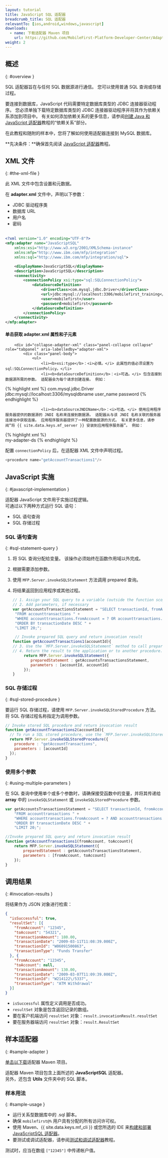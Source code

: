 ```yaml
---
layout: tutorial
title: JavaScript SQL 适配器
breadcrumb_title: SQL 适配器
relevantTo: [ios,android,windows,javascript]
downloads:
  - name: 下载适配器 Maven 项目
    url: https://github.com/MobileFirst-Platform-Developer-Center/Adapters/tree/release80
weight: 2
---
```

<!-- NLS_CHARSET=UTF-8 -->
## 概述
{: #overview }

SQL 适配器旨在与任何 SQL 数据源进行通信。 您可以使用普通 SQL 查询或存储过程。

要连接到数据库，JavaScript 代码需要特定数据库类型的 JDBC 连接器驱动程序。 您必须单独下载特定数据库类型的 JDBC 连接器驱动程序并将其作为依赖关系添加到项目中。 有关如何添加依赖关系的更多信息，请参阅[创建 Java 和 JavaScript 适配器](../../creating-adapters/#dependencies)教程的“依赖关系”部分。

在此教程和随附的样本中，您将了解如何使用适配器连接到 MySQL 数据库。

**先决条件：**确保首先阅读 [JavaScript 适配器](../)教程。

## XML 文件
{: #the-xml-file }

此 XML 文件中包含设置和元数据。

在 **adapter.xml** 文件中，声明以下参数：

 * JDBC 驱动程序类
 * 数据库 URL
 * 用户名
 * 密码<br/><br/>

```xml
<?xml version="1.0" encoding="UTF-8"?>
<mfp:adapter name="JavaScriptSQL"
	xmlns:xsi="http://www.w3.org/2001/XMLSchema-instance"
	xmlns:mfp="http://www.ibm.com/mfp/integration"
	xmlns:sql="http://www.ibm.com/mfp/integration/sql">

	<displayName>JavaScriptSQL</displayName>
	<description>JavaScriptSQL</description>
	<connectivity>
		<connectionPolicy xsi:type="sql:SQLConnectionPolicy">
			<dataSourceDefinition>
				<driverClass>com.mysql.jdbc.Driver</driverClass>
				<url>jdbc:mysql://localhost:3306/mobilefirst_training</url>
			    <user>mobilefirst</user>
    			<password>mobilefirst</password>
			</dataSourceDefinition>
		</connectionPolicy>
	</connectivity>
</mfp:adapter>
```

<div class="panel-group accordion" id="terminology" role="tablist">
    <div class="panel panel-default">
        <div class="panel-heading" role="tab" id="adapter-xml">
            <h4 class="panel-title">
                <a class="preventScroll" role="button" data-toggle="collapse" data-parent="#adapter-xml" data-target="#collapse-adapter-xml" aria-expanded="false" aria-controls="collapse-adapter-xml"><b>单击获取 adapter.xml 属性和子元素</b></a>
            </h4>
        </div>

        <div id="collapse-adapter-xml" class="panel-collapse collapse" role="tabpanel" aria-labelledby="adapter-xml">
            <div class="panel-body">
                <ul>
                    <li><b>xsi:type</b>：<i>必填。</i> 此属性的值必须设置为 sql:SQLConnectionPolicy。</li>
                    <li><b>dataSourceDefinition</b>：<i>可选。</i> 包含连接到数据源所需的参数。 适配器会为每个请求创建连接。 例如：

{% highlight xml %}
<connectionPolicy xsi:type="sql:SQLConnectionPolicy">
    <dataSourceDefinition>
        <driverClass>com.mysql.jdbc.Driver</driverClass>
        <url>jdbc:mysql://localhost:3306/mysqldbname</url>
        <user>user_name</user>
        <password>password</password>
    </dataSourceDefinition>
</connectionPolicy>
{% endhighlight %}</li>

                    <li><b>dataSourceJNDIName</b>：<i>可选。</i> 使用应用程序服务器提供的数据源的 JNDI 名称来连接到数据源。 适配器从与该 JNDI 名称关联的服务器连接池中获取连接。 应用程序服务器提供了一种配置数据源的方式。 有关更多信息，请参阅“将 {{ site.data.keys.mf_server }} 安装到应用程序服务器”。 例如：

{% highlight xml %}                        
<connectionPolicy xsi:type="sql:SQLConnectionPolicy">
    <dataSourceJNDIName>my-adapter-ds</dataSourceJNDIName>
</connectionPolicy>
{% endhighlight %}</li>
                </ul>
            </div>
        </div>
    </div>
</div>


配置 `connectionPolicy` 后，在适配器 XML 文件中声明过程。

```js
<procedure name="getAccountTransactions1"/>
```

## JavaScript 实施
{: #javascript-implementation }

适配器 JavaScript 文件用于实施过程逻辑。  
可通过以下两种方式运行 SQL 语句：

* SQL 语句查询
* SQL 存储过程

### SQL 语句查询
{: #sql-statement-query }

1. 将 SQL 查询分配给变量。 该操作必须始终在函数作用域以外完成。
2. 根据需要添加参数。
3. 使用 `MFP.Server.invokeSQLStatement` 方法调用 prepared 查询。
4. 将结果返回到应用程序或其他过程。

   ```javascript
   // 1. Assign your SQL query to a variable (outside the function scope)
   // 2. Add parameters, if necessary
   var getAccountsTransactionsStatement = "SELECT transactionId, fromAccount, toAccount, transactionDate, transactionAmount, transactionType " +
    "FROM accounttransactions " +
    "WHERE accounttransactions.fromAccount = ? OR accounttransactions.toAccount = ? " +
    "ORDER BY transactionDate DESC " +
    "LIMIT 20;";

    // Invoke prepared SQL query and return invocation result
   function getAccountTransactions1(accountId){
   // 3. Use the `MFP.Server.invokeSQLStatement` method to call prepared queries
   // 4. Return the result to the application or to another procedure.
        return MFP.Server.invokeSQLStatement({
	       preparedStatement : getAccountsTransactionsStatement,
	       parameters : [accountId, accountId]
        });
   }
   ```       

### SQL 存储过程
{: #sql-stored-procedure }

要运行 SQL 存储过程，请使用 `MFP.Server.invokeSQLStoredProcedure` 方法。 将 SQL 存储过程名称指定为调用参数。

```javascript
// Invoke stored SQL procedure and return invocation result
function getAccountTransactions2(accountId){
  // To run a SQL stored procedure, use the `MFP.Server.invokeSQLStoredProcedure` method
  return MFP.Server.invokeSQLStoredProcedure({
    procedure : "getAccountTransactions",
    parameters : [accountId]
  });
}
```  

### 使用多个参数
{: #using-multiple-parameters }

在 SQL 查询中使用单个或多个参数时，请确保接受函数中的变量，并将其传递给 **array** 中的 `invokeSQLStatement` 或 `invokeSQLStoredProcedure` 参数。

```javascript
var getAccountsTransactionsStatement = "SELECT transactionId, fromAccount, toAccount, transactionDate, transactionAmount, transactionType " +
	"FROM accounttransactions " +
	"WHERE accounttransactions.fromAccount = ? AND accounttransactions.toAccount = ? " +
	"ORDER BY transactionDate DESC " +
	"LIMIT 20;";

//Invoke prepared SQL query and return invocation result
function getAccountTransactions1(fromAccount, toAccount){
	return MFP.Server.invokeSQLStatement({
		preparedStatement : getAccountsTransactionsStatement,
		parameters : [fromAccount, toAccount]
	});
}
```

## 调用结果
{: #invocation-results }

将结果作为 JSON 对象进行检索：

```json
{
  "isSuccessful": true,
  "resultSet": [{
    "fromAccount": "12345",
    "toAccount": "54321",
    "transactionAmount": 180.00,
    "transactionDate": "2009-03-11T11:08:39.000Z",
    "transactionId": "W06091500863",
    "transactionType": "Funds Transfer"
  }, {
    "fromAccount": "12345",
    "toAccount": null,
    "transactionAmount": 130.00,
    "transactionDate": "2009-03-07T11:09:39.000Z",
    "transactionId": "W214122\/5337",
    "transactionType": "ATM Withdrawal"
  }]
}
```
* `isSuccessful` 属性定义调用是否成功。
* `resultSet` 对象是包含返回记录的数组。
 * 要在客户机端访问 `resultSet` 对象：`result.invocationResult.resultSet`
 * 要在服务器端访问 `resultSet` 对象：`result.ResultSet`

## 样本适配器
{: #sample-adapter }

[单击以下载](https://github.com/MobileFirst-Platform-Developer-Center/Adapters)适配器 Maven 项目。

适配器 Maven 项目包含上面所述的 **JavaScriptSQL** 适配器。  
另外，还包含 **Utils** 文件夹中的 SQL 脚本。

### 样本用法
{: #sample-usage }

* 运行关系型数据库中的 .sql 脚本。
* 确保 `mobilefirst@%` 用户具有分配的所有访问许可权。
* 使用 Maven、{{ site.data.keys.mf_cli }} 或您所选的 IDE 来[构建和部署 JavaScriptSQL 适配器](../../creating-adapters/)。
* 要测试或调试适配器，请参阅[测试和调试适配器](../../testing-and-debugging-adapters)教程。

测试时，应当在数组 `["12345"]` 中传递帐户值。

